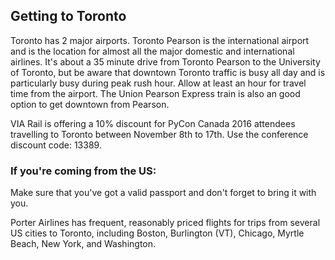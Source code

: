 ## Getting to Toronto

Toronto has 2 major airports. Toronto Pearson is the international airport and is the location for almost all the major domestic and international airlines. It's about a 35 minute drive from Toronto Pearson to the University of Toronto, but be aware that downtown Toronto traffic is busy all day and is particularly busy during peak rush hour. Allow at least an hour for travel time from the airport. The Union Pearson Express train is also an good option to get downtown from Pearson.

VIA Rail is offering a 10% discount for PyCon Canada 2016 attendees travelling to Toronto between November 8th to 17th. Use the conference discount code: 13389.

### If you're coming from the US:

Make sure that you've got a valid passport and don't forget to bring it with you.

Porter Airlines has frequent, reasonably priced flights for trips from several US cities to Toronto, including Boston, Burlington (VT), Chicago, Myrtle Beach, New York, and Washington.
